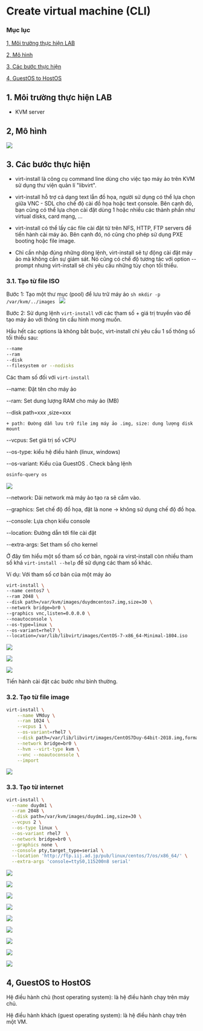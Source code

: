 # Create virtual machine (CLI)

### Mục lục

[1, Môi trường thực hiện LAB](#moitruong)

[2, Mô hình](#mohinh)

[3, Các bước thực hiện](#step)

[4, GuestOS to HostOS](#os)

<a name="moitruong"></a>
## 1. Môi trường thực hiện LAB

- KVM server

<a name="mohinh"></a>
## 2, Mô hình

![](../images/createvmcli/Screenshot_24.png)

<a name="step"></a>
## 3. Các bước thực hiện

- virt-install là công cụ command line dùng cho việc tạo máy ảo trên KVM sử dụng thư viện quản lí "libvirt".

- virt-install hỗ trợ cả dạng text lẫn đồ họa, người sử dụng có thể lựa chọn giữa VNC - SDL cho chế độ cài đồ họa hoặc text console. Bên cạnh đó, bạn cũng có thể lựa chọn cài đặt dùng 1 hoặc nhiều các thành phần như virtual disks, card mạng, ...

- virt-install có thể lấy các file cài đặt từ trên NFS, HTTP, FTP servers để tiến hành cài máy ảo. Bên cạnh đó, nó cũng cho phép sử dụng PXE booting hoặc file image.

- Chỉ cần nhập đúng những dòng lệnh, virt-install sẽ tự động cài đặt máy ảo mà không cần sự giám sát. Nó cũng có chế độ tương tác với option --prompt nhưng virt-install sẽ chỉ yêu cầu những tùy chọn tối thiểu.

### 3.1. Tạo từ file ISO
 
Bước 1: Tạo một thư mục (pool) để lưu trữ máy ảo
	```sh
	mkdir -p /var/kvm/../images
	```
	![](../images/createvmcli/Screenshot_22.png)
	
Bước 2: Sử dụng lệnh `virt-install` với các tham số + giá trị truyền vào để tạo máy ảo với thông tin cấu hình mong muốn.

Hầu hết các options là không bắt buộc, virt-install chỉ yêu cầu 1 số thông số tối thiểu sau:

```sh
--name
--ram
--disk
--filesystem or --nodisks
```

Các tham số đối với `virt-install`
	
--name: Đặt tên cho máy ảo

--ram: Set dung lượng RAM cho máy ảo (MB)

--disk path=xxx ,size=xxx

	+ path: Đường dẫn lưu trữ file img máy ảo .img, size: dung lượng disk mount
	
--vcpus: Set giá trị số vCPU

--os-type: kiểu hệ điều hành (linux, windows)

--os-variant: Kiểu của GuestOS . Check bằng lệnh

```sh
osinfo-query os
```

![](../images/createvmcli/Screenshot_23.png)	

--network: Dải network mà máy ảo tạo ra sẽ cắm vào.

--graphics: Set chế độ đồ họa, đặt là none -> không sử dụng chế độ đồ họa.

--console: Lựa chọn kiểu console

--location: Đường dẫn tới file cài đặt

--extra-args: Set tham số cho kernel

Ở đây tìm hiểu một số tham số cơ bản, ngoài ra virst-install còn nhiều tham số khá `virt-install --help` để sử dụng các tham số khác.
	
Ví dụ: Với tham số cơ bản của một máy ảo

```sh
virt-install \
--name centos7 \
--ram 2048 \
--disk path=/var/kvm/images/duydmcentos7.img,size=30 \
--network bridge=br0 \
--graphics vnc,listen=0.0.0.0 \
--noautoconsole \
--os-type=linux \
--os-variant=rhel7 \   
--location=/var/lib/libvirt/images/CentOS-7-x86_64-Minimal-1804.iso
```
	
![](../images/createvmcli/Screenshot_25.png)
	
![](../images/createvmcli/Screenshot_26.png)
	
![](../images/createvmcli/Screenshot_27.png)

Tiến hành cài đặt các bước như bình thường.

### 3.2. Tạo từ file image

```sh
virt-install \
    --name VMduy \
    --ram 1024 \
	--vcpus 1 \
    --os-variant=rhel7 \
    --disk path=/var/lib/libvirt/images/CentOS7Duy-64bit-2018.img,format=qcow2,bus=virtio,cache=none \
    --network bridge=br0 \
    --hvm --virt-type kvm \
    --vnc --noautoconsole \
    --import
```

![](../images/createvmcli/Screenshot_28.png)

### 3.3. Tạo từ internet

```sh
virt-install \
  --name duydm1 \
  --ram 2048 \
  --disk path=/var/kvm/images/duydm1.img,size=30 \
  --vcpus 2 \
  --os-type linux \
  --os-variant rhel7  \
  --network bridge=br0 \
  --graphics none \
  --console pty,target_type=serial \
  --location 'http://ftp.iij.ad.jp/pub/linux/centos/7/os/x86_64/' \
  --extra-args 'console=ttyS0,115200n8 serial'
```

![](../images/createvmcli/Screenshot_29.png)

![](../images/createvmcli/Screenshot_30.png)

![](../images/createvmcli/Screenshot_31.png)

![](../images/createvmcli/Screenshot_32.png)

![](../images/createvmcli/Screenshot_33.png)

![](../images/createvmcli/Screenshot_34.png)

![](../images/createvmcli/Screenshot_35.png)

![](../images/createvmcli/Screenshot_36.png)

![](../images/createvmcli/Screenshot_37.png)

<a name="os"></a>
## 4, GuestOS to HostOS

Hệ điều hành chủ (host operating system): là hệ điều hành chạy trên máy chủ.

Hệ điều hành khách (guest operating system): là hệ điều hành chạy trên một VM.


	
	